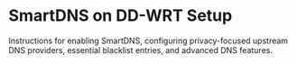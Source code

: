 # SmartDNS on DD-WRT Setup

Instructions for enabling SmartDNS, configuring privacy-focused upstream DNS providers, essential blacklist entries, and advanced DNS features.